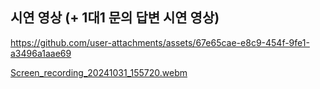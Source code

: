 ## 시연 영상 (+ 1대1 문의 답변 시연 영상)
https://github.com/user-attachments/assets/67e65cae-e8c9-454f-9fe1-a3496a1aae69

[Screen_recording_20241031_155720.webm](https://github.com/user-attachments/assets/a0e3c2b2-c834-4ff5-87a3-3d8df0caa485)
